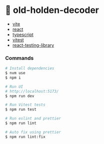 # :lion: old-holden-decoder

- [vite](https://vitejs.dev/)
- [react](https://react.dev/)
- [typescript](https://www.typescriptlang.org/)
- [vitest](https://vitest.dev/)
- [react-testing-library](https://testing-library.com/docs/react-testing-library/intro/)

### Commands

```sh
# Install dependencies
$ nvm use
$ npm i

# Run UI
# http://localhost:5173/
$ npm run dev

# Run Vitest tests
$ npm run test

# Run eslint and prettier
$ npm run lint

# Auto fix using prettier
$ npm run lint:fix
```
